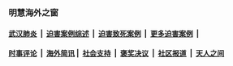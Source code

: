 
### 明慧海外之窗

####  [武汉肺炎](indexes/365.md?t=04171202) &nbsp;|&nbsp;  [迫害案例综述](indexes/328.md?t=04171202) &nbsp;|&nbsp; [迫害致死案例](indexes/277.md?t=04171202)  &nbsp;|&nbsp; [更多迫害案例](indexes/81.md?t=04171202)  &nbsp;|&nbsp; 
####  [时事评论](indexes/19.md?t=04171202) &nbsp;|&nbsp; [海外简讯](indexes/245.md?t=04171202)&nbsp;|&nbsp;  [社会支持](indexes/140.md?t=04171202) &nbsp;|&nbsp; [褒奖决议](indexes/282.md?t=04171202) &nbsp;|&nbsp; [社区报道](indexes/91.md?t=04171202)  &nbsp;|&nbsp; [天人之间](indexes/78.md?t=04171202) 

